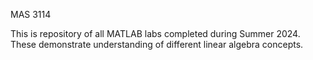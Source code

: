 MAS 3114

This is repository of all MATLAB labs completed during Summer 2024. These demonstrate understanding of different linear algebra concepts.
